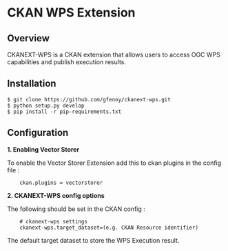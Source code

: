 CKAN WPS Extension
============================


Overview
--------

CKANEXT-WPS is a CKAN extension that allows users to access OGC WPS
capabilities and publish execution results.


Installation
------------

    $ git clone https://github.com/gfenoy/ckanext-wps.git
    $ python setup.py develop
    $ pip install -r pip-requirements.txt


Configuration
-------------

**1.  Enabling Vector Storer**

  To enable the Vector Storer Extension add this to ckan plugins in the config file :
 
        ckan.plugins = vectorstorer

**2.  CKANEXT-WPS config options**

  The following should be set in the CKAN config :

        # ckanext-wps settings
		ckanext-wps.target_dataset=(e.g. CKAN Resource identifier)

  The default target dataset to store the WPS Execution result.
